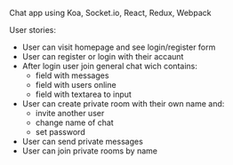 Chat app using Koa, Socket.io, React, Redux, Webpack

User stories:
  - User can visit homepage and see login/register form
  - User can register or login with their accaunt
  - After login user join general chat wich contains:
    - field with messages
    - field with users online
    - field with textarea to input
  - User can create private room with their own name and:
    - invite another user
    - change name of chat
    - set password
  - User can send private messages
  - User can join private rooms by name